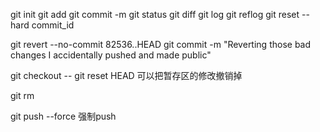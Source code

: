 git init
git add
git commit -m
git status
git diff
git log
git reflog
git reset --hard commit_id

git revert --no-commit 82536..HEAD
git commit -m "Reverting those bad changes I accidentally pushed and made public"

git checkout -- <file>
git reset HEAD <file>可以把暂存区的修改撤销掉

git rm <file>



git push --force 强制push
